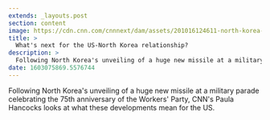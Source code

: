 ```yaml
--- 
extends: _layouts.post 
section: content 
image: https://cdn.cnn.com/cnnnext/dam/assets/201016124611-north-korea-kim-jong-un-military-parade-missile-hancocks-pkg-intl-ldn-vpx-00001030-super-tease.jpg 
title: > 
  What's next for the US-North Korea relationship? 
description: > 
  Following North Korea's unveiling of a huge new missile at a military parade celebrating the 75th anniversary of the Workers' Party, CNN's Paula Hancocks looks at what these developments mean for the US. 
date: 1603075869.5576744 
--- 
```

<div><p id="js-mobile-video_description-9ustsh" class="media__video-description media__video-description--inline">Following North Korea's unveiling of a huge new missile at a military parade celebrating the 75th anniversary of the Workers' Party, CNN's Paula Hancocks looks at what these developments mean for the US.</p></div>